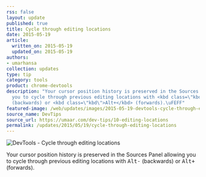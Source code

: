 ```yaml
---
rss: false
layout: update
published: true
title: Cycle through editing locations
date: 2015-05-19
article:
  written_on: 2015-05-19
  updated_on: 2015-05-19
authors:
- umarhansa
collection: updates
type: tip
category: tools
product: chrome-devtools
description: "Your cursor position history is preserved in the Sources Panel, allowing
  you to cycle through previous editing locations with <kbd class=\"kbd\">Alt-</kbd>
  (backwards) or <kbd class=\"kbd\">Alt+</kbd> (forwards).\uFEFF"
featured-image: /web/updates/images/2015-05-19-devtools-cycle-through-editing-locations/editing-locations.gif
source_name: DevTips
source_url: https://umaar.com/dev-tips/10-editing-locations
permalink: /updates/2015/05/19/cycle-through-editing-locations
---
```

<img src="/web/updates/images/2015-05-19-devtools-cycle-through-editing-locations/editing-locations.gif" alt="DevTools - Cycle through editing locations">

Your cursor position history is preserved in the Sources Panel allowing you to cycle through previous editing locations with <kbd class="kbd">Alt-</kbd> (backwards) or <kbd class="kbd">Alt+</kbd> (forwards).﻿